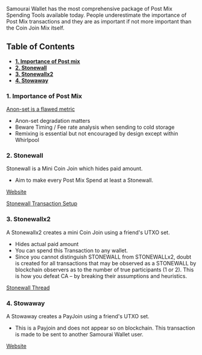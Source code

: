 Samourai Wallet has the most comprehensive package of Post Mix Spending Tools available today.  People underestimate the importance of Post Mix transactions and they are as important if not more important than the Coin Join Mix itself.

## Table of Contents
* [**1. Importance of Post mix**](https://github.com/PuraVlda/samourai-wallet-android/wiki/Post-Mix-Tools#1-importance-of-post-mix)
* [**2. Stonewall**](https://github.com/PuraVlda/samourai-wallet-android/wiki/Post-Mix-Tools#2-stonewall)
* [**3. Stonewallx2**](https://github.com/PuraVlda/samourai-wallet-android/wiki/Post-Mix-Tools#3-stonewallx2)
* [**4. Stowaway**](https://github.com/PuraVlda/samourai-wallet-android/wiki/Post-Mix-Tools#4-stowaway)



### 1. Importance of Post Mix

[Anon-set is a flawed metric](https://medium.com/samourai-wallet/diving-head-first-into-whirlpool-anonymity-sets-4156a54b0bc7?sk=f47e1883c931071c849635c0c797a7c1)
* Anon-set degradation matters
* Beware Timing / Fee rate analysis when sending to cold storage
* Remixing is essential but not encouraged by design except within Whirlpool


### 2. Stonewall 
Stonewall is a Mini Coin Join which hides paid amount.
* Aim to make every Post Mix Spend at least a Stonewall.

[Website](https://samouraiwallet.com/stonewall)

[Stonewall Transaction Setup](https://gist.github.com/SamouraiDev/4ced85a29996dd56781e2bf319b93aaf)


### 3. Stonewallx2 
A Stonewallx2 creates a mini Coin Join using a friend's UTXO set.
* Hides actual paid amount  
* You can spend this Transaction to any wallet.
* Since you cannot distinguish STONEWALL from STONEWALLx2, doubt is created for all transactions that may be observed as a STONEWALL by blockchain observers as to the number of true participants (1 or 2). This is how you defeat CA – by breaking their assumptions and heuristics.


[Stonewall Thread](https://mamot.fr/@laurentmt/101411217125803868)


### 4. Stowaway  
A Stowaway creates a PayJoin using a friend's UTXO set.  
* This is a Payjoin and does not appear so on blockchain.  This transaction is made to be sent to another Samourai Wallet user.

[Website](https://samouraiwallet.com/stowaway)
